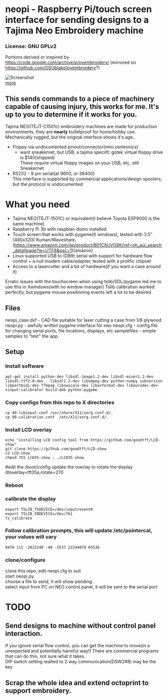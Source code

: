 # neopi - Raspberry Pi/touch screen interface for sending designs to a Tajima Neo Embroidery machine

### License: GNU GPLv2 
Portions derived or inspired by https://code.google.com/archive/p/pyembroidery/ (mirrored on https://github.com/OSUblake/pyembroidery?)

![Screenshot](https://i.imgur.com/pqBmuBV.gif)  
[more](https://imgur.com/a/9JRE5)

## This sends commands to a piece of machinery capable of causing injury, this works for me.  It's up to you to determine if it works for you.

Tajima NEO(TEJT-C1501c) embroidery machines are made for production environments, they are **nearly** bulletproof for home/hobby use.
Mechanically rugged, but the original interface shows it's age..
   * Floppy via undocumented pinout/connector(mini centronics)
      * want sneakernet, but USB, a tajima speciifc gotek virtual floppy drive is $140(shipped)    
      These require virtual floppy images on your USB, etc, still Sneakernet
   *  RS232 - 9 pin serial(at 9600, or 38400)  
      This interface is supported by commercial applications/design spoolers, but the protocol is undocumented

# What you need

* Tajima NEO(TEJT-1501C) or equivalent(I believe Toyota ESP9000 is the same machine)
* Raspberry Pi 3b with raspbian distro installed
* Touch screen that works with pygame(X windows), tested with 3.5"(480x320) Kuman/Waveshare, (https://www.amazon.com/gp/product/B01CNJVG8K/ref=oh_aui_search_detailpage?ie=UTF8&psc=1)[amazon] 
* Linux supported USB to (DB9) serial with support for hardware flow control + a null modem cable/adapter, tested with a prolific chipset
* Access to a lasercutter and a bit of hardware(if you want a case around it)

Erratic issues with the touchscreen when using tslib/SDL/pygame led me to use this in Xwindows(with no window manager)
Tslib calibration worked perfectly, but pygame mouse positioning events left a lot to be desired


## Files
neopi_case.dxf - CAD file suitable for laser cutting a case from 1/8 plywood
neopi.py - awfully written pygame interface for neo
neopi.cfg - config file for changing serial ports, file locations, displays, etc
samplefiles - simple samples to "test" the app


## Setup
### Install software
```
apt-get install python-dev libsdl-image1.2-dev libsdl-mixer1.2-dev libsdl-ttf2.0-dev   libsdl1.2-dev libsmpeg-dev python-numpy subversion libportmidi-dev ffmpeg libswscale-dev libavformat-dev libavcodec-dev  xinput-calibrator build-deb python-pygame
```

### Copy configs from this repo to X directories
```
cp 40-libinput.conf /usr/share/X11/xorg.conf.d/.
cp 99-calibration.conf  /etc/X11/xorg.conf.d/.
```

### Install LCD overlay
```
echo "installing LCD config tool from https://github.com/goodtft/LCD-show"
git clone https://github.com/goodtft/LCD-show
cd LCD-show
chmod 755 LCD35-show ; ./LCD35-show
```

#edit the /boot/config update the overlay to rotate the display
dtoverlay=tft35a,rotate=270 

### Reboot

### calibrate the display
```
export TSLIB_TSDEVICE=/dev/input/event0
export TSLIB_FBDEVICE=/dev/fb1
ts_calibrate
```

### Follow calibration prompts, this will update /etc/pointercal, **your values will vary**
```
8478 111 -2023240 -40 -5537 22244074 65536
```

### clone/configure 
clone this repo, edit neopi.cfg to suit   
start neopi.py  
choose a file to send, it will show pending..  
select input from PC on NEO control panel, it will be sent to the serial port


# TODO
## Send designs to machine without control panel interaction.
If you ignore serial flow control, you can get the machine to move(in a unexpected and potentially harmful way!)
There are commercial programs that can do this, not sure what it takes.   
DIP switch setting realted to 2 way communication(DSW2#8) may be the key
## Scrap the whole idea and extend octoprint to support embroidery.


